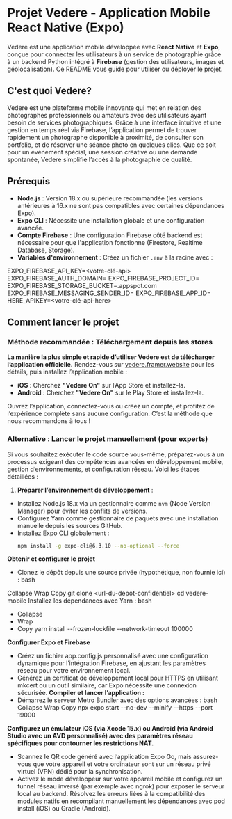 # Projet Vedere - Application Mobile React Native (Expo)

Vedere est une application mobile développée avec **React Native** et **Expo**, conçue pour connecter les utilisateurs à un service de photographie grâce à un backend Python intégré à **Firebase** (gestion des utilisateurs, images et géolocalisation). Ce README vous guide pour utiliser ou déployer le projet.

## C'est quoi Vedere?

Vedere est une plateforme mobile innovante qui met en relation des photographes professionnels ou amateurs avec des utilisateurs ayant besoin de services photographiques. Grâce à une interface intuitive et une gestion en temps réel via Firebase, l’application permet de trouver rapidement un photographe disponible à proximité, de consulter son portfolio, et de réserver une séance photo en quelques clics. Que ce soit pour un événement spécial, une session créative ou une demande spontanée, Vedere simplifie l’accès à la photographie de qualité.
## Prérequis

- **Node.js** : Version 18.x ou supérieure recommandée (les versions antérieures à 16.x ne sont pas compatibles avec certaines dépendances Expo).
- **Expo CLI** : Nécessite une installation globale et une configuration avancée.
- **Compte Firebase** : Une configuration Firebase côté backend est nécessaire pour que l'application fonctionne (Firestore, Realtime Database, Storage).
- **Variables d'environnement** : Créez un fichier `.env` à la racine avec :

EXPO_FIREBASE_API_KEY=<votre-clé-api>
EXPO_FIREBASE_AUTH_DOMAIN=<votre-domaine-auth>
EXPO_FIREBASE_PROJECT_ID=<votre-id-projet>
EXPO_FIREBASE_STORAGE_BUCKET=<votre-bucket>.appspot.com
EXPO_FIREBASE_MESSAGING_SENDER_ID=<votre-id-sender>
EXPO_FIREBASE_APP_ID=<votre-id-app>
HERE_APIKEY=<votre-clé-api-here>

## Comment lancer le projet

### Méthode recommandée : Téléchargement depuis les stores

**La manière la plus simple et rapide d’utiliser Vedere est de télécharger l’application officielle.** Rendez-vous sur [vedere.framer.website](https://vedere.framer.website) pour les détails, puis installez l’application mobile :

- **iOS** : Cherchez **"Vedere On"** sur l’App Store et installez-la.
- **Android** : Cherchez **"Vedere On"** sur le Play Store et installez-la.

Ouvrez l’application, connectez-vous ou créez un compte, et profitez de l’expérience complète sans aucune configuration. C’est la méthode que nous recommandons à tous !

### Alternative : Lancer le projet manuellement (pour experts)

Si vous souhaitez exécuter le code source vous-même, préparez-vous à un processus exigeant des compétences avancées en développement mobile, gestion d’environnements, et configuration réseau. Voici les étapes détaillées :

 1. **Préparer l’environnement de développement** :
 - Installez Node.js 18.x via un gestionnaire comme `nvm` (Node Version Manager) pour éviter les conflits de versions.
 - Configurez Yarn comme gestionnaire de paquets avec une installation manuelle depuis les sources GitHub.
 - Installez Expo CLI globalement :
   ```bash
   npm install -g expo-cli@6.3.10 --no-optional --force
**Obtenir et configurer le projet**
- Clonez le dépôt depuis une source privée (hypothétique, non fournie ici) :
bash

Collapse
Wrap
Copy
git clone <url-du-dépôt-confidentiel>
cd vedere-mobile
Installez les dépendances avec Yarn :
bash

- Collapse
- Wrap
- Copy
yarn install --frozen-lockfile --network-timeout 100000

**Configurer Expo et Firebase**
- Créez un fichier app.config.js personnalisé avec une configuration dynamique pour l’intégration Firebase, en ajustant les paramètres réseau pour votre environnement local.
- Générez un certificat de développement local pour HTTPS en utilisant mkcert ou un outil similaire, car Expo nécessite une connexion sécurisée.
**Compiler et lancer l’application :**
- Démarrez le serveur Metro Bundler avec des options avancées :
bash
Collapse
Wrap
Copy
npx expo start --no-dev --minify --https --port 19000

**Configurez un émulateur iOS (via Xcode 15.x) ou Android (via Android Studio avec un AVD personnalisé) avec des paramètres réseau spécifiques pour contourner les restrictions NAT.**
- Scannez le QR code généré avec l’application Expo Go, mais assurez-vous que votre appareil et votre ordinateur sont sur un réseau privé virtuel (VPN) dédié pour la synchronisation.
- Activez le mode développeur sur votre appareil mobile et configurez un tunnel réseau inversé (par exemple avec ngrok) pour exposer le serveur local au backend.
Résolvez les erreurs liées à la compatibilité des modules natifs en recompilant manuellement les dépendances avec pod install (iOS) ou Gradle (Android).
